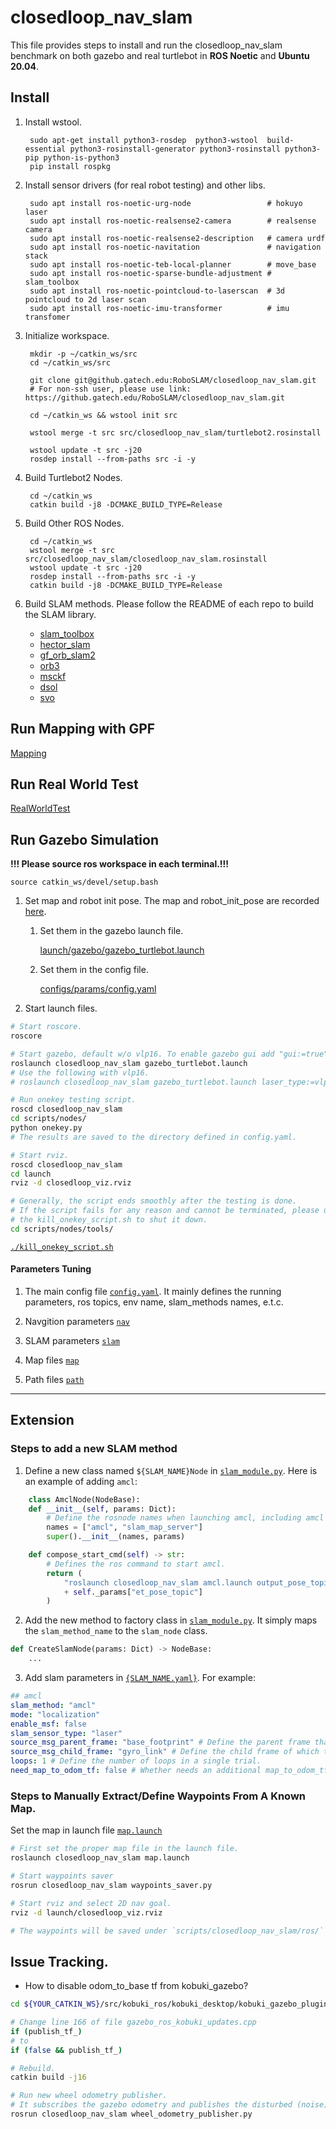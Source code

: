 # closedloop_nav_slam

This file provides steps to install and run the closedloop_nav_slam benchmark on both gazebo and real turtlebot in **ROS Noetic** and **Ubuntu 20.04**.

## Install
1. Install wstool.
        
        sudo apt-get install python3-rosdep  python3-wstool  build-essential python3-rosinstall-generator python3-rosinstall python3-pip python-is-python3
        pip install rospkg

2. Install sensor drivers (for real robot testing) and other libs.

        sudo apt install ros-noetic-urg-node                 # hokuyo laser
        sudo apt install ros-noetic-realsense2-camera        # realsense camera
        sudo apt install ros-noetic-realsense2-description   # camera urdf
        sudo apt install ros-noetic-navitation               # navigation stack
        sudo apt install ros-noetic-teb-local-planner        # move_base
        sudo apt install ros-noetic-sparse-bundle-adjustment # slam_toolbox
        sudo apt install ros-noetic-pointcloud-to-laserscan  # 3d pointcloud to 2d laser scan
        sudo apt install ros-noetic-imu-transformer          # imu transfomer

3. Initialize workspace.

        mkdir -p ~/catkin_ws/src
        cd ~/catkin_ws/src
        
        git clone git@github.gatech.edu:RoboSLAM/closedloop_nav_slam.git
        # For non-ssh user, please use link: https://github.gatech.edu/RoboSLAM/closedloop_nav_slam.git

        cd ~/catkin_ws && wstool init src

        wstool merge -t src src/closedloop_nav_slam/turtlebot2.rosinstall

        wstool update -t src -j20
        rosdep install --from-paths src -i -y

4. Build Turtlebot2 Nodes.

        cd ~/catkin_ws
        catkin build -j8 -DCMAKE_BUILD_TYPE=Release

5. Build Other ROS Nodes.

        cd ~/catkin_ws
        wstool merge -t src src/closedloop_nav_slam/closedloop_nav_slam.rosinstall
        wstool update -t src -j20
        rosdep install --from-paths src -i -y
        catkin build -j8 -DCMAKE_BUILD_TYPE=Release

6. Build SLAM methods.
Please follow the README of each repo to build the SLAM library.

   - [slam_toolbox](https://github.com/ivalab/slam_toolbox)
   - [hector_slam](https://github.com/ivalab/hector_slam)
   - [gf_orb_slam2](https://github.com/ivalab/gf_orb_slam2/tree/feature/ubuntu20.04)
   - [orb3](https://github.gatech.edu/RoboSLAM/ORB_SLAM3)
   - [msckf](https://github.gatech.edu/RoboSLAM/msckf_vio)
   - [dsol](https://github.gatech.edu/RoboSLAM/dsol)
   - [svo](https://github.gatech.edu/RoboSLAM/rpg_svo_pro_open)

## Run Mapping with GPF
[Mapping](Mapping.md)

## Run Real World Test
[RealWorldTest](RealWorldTest.md)


## Run Gazebo Simulation


**!!! Please source ros workspace in each terminal.!!!**
    
    source catkin_ws/devel/setup.bash

1. Set map and robot init pose. The map and robot_init_pose are recorded [here](configs/map//README.md).
   1. Set them in the gazebo launch file.
        
        [launch/gazebo/gazebo_turtlebot.launch](launch/gazebo//gazebo_turtlebot.launch)

   2. Set them in the config file.
   
        [configs/params/config.yaml](configs/params/config.yaml)

2. Start launch files.
```bash
# Start roscore.
roscore

# Start gazebo, default w/o vlp16. To enable gazebo gui add "gui:=true"
roslaunch closedloop_nav_slam gazebo_turtlebot.launch
# Use the following with vlp16.
# roslaunch closedloop_nav_slam gazebo_turtlebot.launch laser_type:=vlp16

# Run onekey testing script.
roscd closedloop_nav_slam
cd scripts/nodes/
python onekey.py
# The results are saved to the directory defined in config.yaml.

# Start rviz.
roscd closedloop_nav_slam
cd launch
rviz -d closedloop_viz.rviz

# Generally, the script ends smoothly after the testing is done.
# If the script fails for any reason and cannot be terminated, please use 
# the kill_onekey_script.sh to shut it down.
cd scripts/nodes/tools/
```
[`./kill_onekey_script.sh`](scripts/nodes/tools/kill_onekey_script.sh)

#### Parameters Tuning

1. The main config file [`config.yaml`](configs/params/config.yaml).
It mainly defines the running parameters, ros topics, env name, slam_methods names, e.t.c.

2. Navgition parameters [`nav`](configs/params/nav/)

3. SLAM parameters [`slam`](configs/params/slam/)

4. Map files [`map`](configs/map/)

5. Path files [`path`](configs/path/)



---
## Extension
### Steps to add a new SLAM method
1. Define a new class named `${SLAM_NAME}Node` in [`slam_module.py`](scripts/closedloop_nav_slam/utils/slam_module.py). Here is an example of adding `amcl`:

```python
    class AmclNode(NodeBase):
    def __init__(self, params: Dict):
        # Define the rosnode names when launching amcl, including amcl and other accessory nodes that amcl requires.
        names = ["amcl", "slam_map_server"]
        super().__init__(names, params)

    def compose_start_cmd(self) -> str:
        # Defines the ros command to start amcl.
        return (
            "roslaunch closedloop_nav_slam amcl.launch output_pose_topic:="
            + self._params["et_pose_topic"]
        )
```
2. Add the new method to factory class in [`slam_module.py`](scripts/closedloop_nav_slam/modular/slam_module.py). It simply maps the `slam_method_name` to the `slam_node` class.
```python
def CreateSlamNode(params: Dict) -> NodeBase:
    ...
```

3. Add slam parameters in [`{SLAM_NAME.yaml}`](configs/params/slam/). For example:
```yaml
## amcl
slam_method: "amcl"
mode: "localization"
enable_msf: false
slam_sensor_type: "laser"
source_msg_parent_frame: "base_footprint" # Define the parent frame that aligns with map frame in slam. VSLAM typically is left_camera_frame, 2D laser is base_footprint.
source_msg_child_frame: "gyro_link" # Define the child frame of which the pose is estimated in parent frame. VSLAM typically is left_camera_optical_frame, 2D laser is base_footprint.
loops: 1 # Define the number of loops in a single trial.
need_map_to_odom_tf: false # Whether needs an additional map_to_odom_tf publisher node. Most 2D laser methods in ros publish this tf inside their class. Some do not and need this publisher node.
```

### Steps to Manually Extract/Define Waypoints From A Known Map.

Set the map in launch file [`map.launch`](launch/realworld/map.launch)
```bash
# First set the proper map file in the launch file.
roslaunch closedloop_nav_slam map.launch

# Start waypoints saver
rosrun closedloop_nav_slam waypoints_saver.py

# Start rviz and select 2D nav goal.
rviz -d launch/closedloop_viz.rviz

# The waypoints will be saved under `scripts/closedloop_nav_slam/ros/` and can later be moved to `configs/path/`
```

## Issue Tracking.
- How to disable odom_to_base tf from kobuki_gazebo?
```bash
cd ${YOUR_CATKIN_WS}/src/kobuki_ros/kobuki_desktop/kobuki_gazebo_plugins/src

# Change line 166 of file gazebo_ros_kobuki_updates.cpp
if (publish_tf_)
# to
if (false && publish_tf_)

# Rebuild.
catkin build -j16

# Run new wheel odometry publisher.
# It subscribes the gazebo odometry and publishes the disturbed (noise) wheel odometry.
rosrun closedloop_nav_slam wheel_odometry_publisher.py

```
